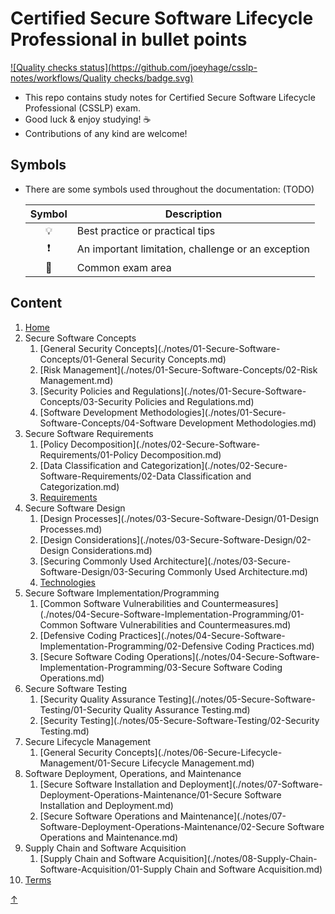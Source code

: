 # Certified Secure Software Lifecycle Professional in bullet points

[![Quality checks status](https://github.com/joeyhage/csslp-notes/workflows/Quality checks/badge.svg)](https://github.com/joeyhage/csslp-notes/actions)

- This repo contains study notes for Certified Secure Software Lifecycle Professional (CSSLP) exam.
- Good luck & enjoy studying! ☕
- Contributions of any kind are welcome!

## Symbols

- There are some symbols used throughout the documentation: (TODO)

  | Symbol | Description                                        |
  | :----: | -------------------------------------------------- |
  | 💡     | Best practice or practical tips                    |
  | ❗     | An important limitation, challenge or an exception |
  | 📝     | Common exam area                                   |

## Content

<!--nav-->
1. [Home](README.md)
2. Secure Software Concepts
    1. [General Security Concepts](./notes/01-Secure-Software-Concepts/01-General Security Concepts.md)
    2. [Risk Management](./notes/01-Secure-Software-Concepts/02-Risk Management.md)
    3. [Security Policies and Regulations](./notes/01-Secure-Software-Concepts/03-Security Policies and Regulations.md)
    4. [Software Development Methodologies](./notes/01-Secure-Software-Concepts/04-Software Development Methodologies.md)
3. Secure Software Requirements
    1. [Policy Decomposition](./notes/02-Secure-Software-Requirements/01-Policy Decomposition.md)
    2. [Data Classification and Categorization](./notes/02-Secure-Software-Requirements/02-Data Classification and Categorization.md)
    3. [Requirements](./notes/02-Secure-Software-Requirements/03-Requirements.md)
4. Secure Software Design
    1. [Design Processes](./notes/03-Secure-Software-Design/01-Design Processes.md)
    2. [Design Considerations](./notes/03-Secure-Software-Design/02-Design Considerations.md)
    3. [Securing Commonly Used Architecture](./notes/03-Secure-Software-Design/03-Securing Commonly Used Architecture.md)
    4. [Technologies](./notes/03-Secure-Software-Design/04-Technologies.md)
5. Secure Software Implementation/Programming
    1. [Common Software Vulnerabilities and Countermeasures](./notes/04-Secure-Software-Implementation-Programming/01-Common Software Vulnerabilities and Countermeasures.md)
    2. [Defensive Coding Practices](./notes/04-Secure-Software-Implementation-Programming/02-Defensive Coding Practices.md)
    3. [Secure Software Coding Operations](./notes/04-Secure-Software-Implementation-Programming/03-Secure Software Coding Operations.md)
6. Secure Software Testing
    1. [Security Quality Assurance Testing](./notes/05-Secure-Software-Testing/01-Security Quality Assurance Testing.md)
    2. [Security Testing](./notes/05-Secure-Software-Testing/02-Security Testing.md)
7. Secure Lifecycle Management
    1. [General Security Concepts](./notes/06-Secure-Lifecycle-Management/01-Secure Lifecycle Management.md)
8. Software Deployment, Operations, and Maintenance
    1. [Secure Software Installation and Deployment](./notes/07-Software-Deployment-Operations-Maintenance/01-Secure Software Installation and Deployment.md)
    2. [Secure Software Operations and Maintenance](./notes/07-Software-Deployment-Operations-Maintenance/02-Secure Software Operations and Maintenance.md)
9. Supply Chain and Software Acquisition
    1. [Supply Chain and Software Acquisition](./notes/08-Supply-Chain-Software-Acquisition/01-Supply Chain and Software Acquisition.md)
10. [Terms](./notes/09-Terms/Terms.md)

[↑](#content)
